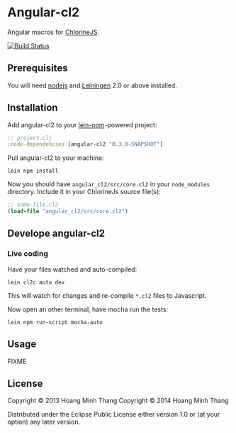 # Angular-cl2

Angular macros for [ChlorineJS](https://github.com/chlorinejs/chlorine/wiki).

[![Build Status](https://travis-ci.org/chlorinejs/angular-cl2.png?branch=master)](https://travis-ci.org/chlorinejs/angular-cl2)

## Prerequisites

You will need [nodejs][1] and [Leiningen][2] 2.0 or above installed.

[1]: http://nodejs.org
[2]: http://leiningen.org

## Installation

Add angular-cl2 to your [lein-npm][3]-powered project:

[3]: https://github.com/bodil/lein-npm

```clojure
;; project.clj
:node-dependencies [angular-cl2 "0.3.0-SNAPSHOT"]
```
Pull angular-cl2 to your machine:
```
lein npm install
```
Now you should have `angular_cl2/src/core.cl2` in your `node_modules` directory.
Include it in your ChlorineJs source file(s):

```clojure
;; some-file.cl2
(load-file "angular_cl2/src/core.cl2")
```

## Develope angular-cl2

### Live coding

Have your files watched and auto-compiled:
```
lein cl2c auto dev
```
This will watch for changes and re-compile `*.cl2` files to Javascript.

Now open an other terminal, have mocha run the tests:
```
lein npm run-script mocha-auto
```

## Usage

FIXME

## License

Copyright © 2013 Hoang Minh Thang
Copyright © 2014 Hoang Minh Thang

Distributed under the Eclipse Public License either version 1.0 or (at
your option) any later version.
